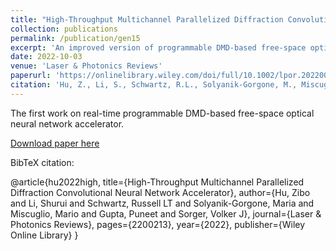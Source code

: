 ```yaml
---
title: "High‐Throughput Multichannel Parallelized Diffraction Convolutional Neural Network Accelerator"
collection: publications
permalink: /publication/gen15
excerpt: 'An improved version of programmable DMD-based free-space optical neural network accelerator, offers more than 10X throughput improvement.'
date: 2022-10-03
venue: 'Laser & Photonics Reviews'
paperurl: 'https://onlinelibrary.wiley.com/doi/full/10.1002/lpor.202200213'
citation: 'Hu, Z., Li, S., Schwartz, R.L., Solyanik‐Gorgone, M., Miscuglio, M., Gupta, P. and Sorger, V.J., 2022. High‐Throughput Multichannel Parallelized Diffraction Convolutional Neural Network Accelerator. Laser & Photonics Reviews, p.2200213.'
---
```

The first work on real-time programmable DMD-based free-space optical neural network accelerator.

[Download paper here](https://onlinelibrary.wiley.com/doi/epdf/10.1002/lpor.202200213)

BibTeX citation: 

@article{hu2022high,
  title={High-Throughput Multichannel Parallelized Diffraction Convolutional Neural Network Accelerator},
  author={Hu, Zibo and Li, Shurui and Schwartz, Russell LT and Solyanik-Gorgone, Maria and Miscuglio, Mario and Gupta, Puneet and Sorger, Volker J},
  journal={Laser \& Photonics Reviews},
  pages={2200213},
  year={2022},
  publisher={Wiley Online Library}
}